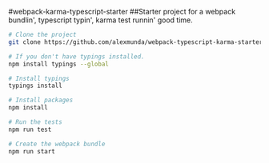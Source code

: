 #webpack-karma-typescript-starter
##Starter project for a webpack bundlin', typescript typin', karma test runnin' good time.

```sh
# Clone the project
git clone https://github.com/alexmunda/webpack-typescript-karma-starter.git

# If you don't have typings installed.
npm install typings --global

# Install typings
typings install

# Install packages
npm install

# Run the tests
npm run test

# Create the webpack bundle
npm run start
```

